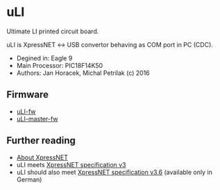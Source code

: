 # uLI
Ultimate LI printed circuit board.

uLI is XpressNET &#8596; USB convertor behaving as COM port in PC (CDC).

* Degined in: Eagle 9
* Main Processor: PIC18F14K50
* Authors: Jan Horacek, Michal Petrilak (c) 2016

## Firmware

* [uLI-fw](https://github.com/kmzbrnoI/uLI-fw)
* [uLI-master-fw](https://github.com/kmzbrnoI/uLI-master-fw)

## Further reading

- [About XpressNET](http://www.opendcc.de/info/xpressnet/xpressnet_e.html)
- uLI meets [XpressNET specification v3](http://www.lenzusa.com/1newsite1/Manuals/xpressnet.pdf)
- uLI should also meet [XpressNET specification v3.6](http://wiki.rocrail.net/lib/exe/fetch.php?id=xpressnet-en&cache=cache&media=xpressnet:xpressnet-lan-usb-23151-v1.pdf) (available only in German)
